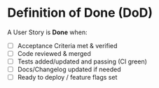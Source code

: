 # Definition of Done (DoD)
A User Story is **Done** when:
- [ ] Acceptance Criteria met & verified
- [ ] Code reviewed & merged
- [ ] Tests added/updated and passing (CI green)
- [ ] Docs/Changelog updated if needed
- [ ] Ready to deploy / feature flags set
